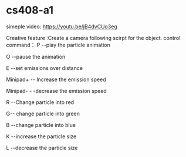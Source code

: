 # cs408-a1
simeple video: https://youtu.be/jB4dvCUo3eg

Creative feature :Create a camera following scirpt for the object.
control command：
P --play the particle animation

O --pause the animation

E --set emissions over distance

Minipad+ -- Increase the emission speed

Minipad- - -decrease the emission speed

R --Change particle into red

G-- change particle into green

B --change particle into blue

K --increase the particle size 

L --decrease the particle size

